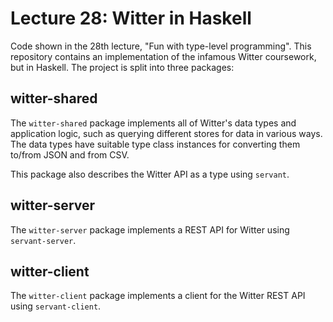 # Lecture 28: Witter in Haskell 

Code shown in the 28th lecture, "Fun with type-level programming". This repository contains an implementation of the infamous Witter coursework, but in Haskell. The project is split into three packages:

## witter-shared 

The `witter-shared` package implements all of Witter's data types and application logic, such as querying different stores for data in various ways. The data types have suitable type class instances for converting them to/from JSON and from CSV.

This package also describes the Witter API as a type using `servant`.

## witter-server 

The `witter-server` package implements a REST API for Witter using `servant-server`.

## witter-client 

The `witter-client` package implements a client for the Witter REST API using `servant-client`.
